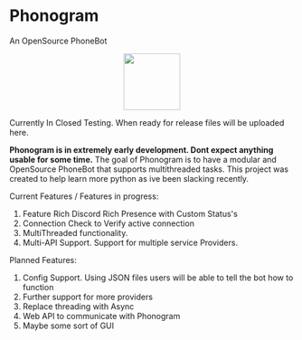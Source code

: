 # Phonogram
An OpenSource PhoneBot


<p align="center">
  <img width="100" height="100" src="https://i.imgur.com/r1iSmn2.png">
</p>

Currently In Closed Testing. When ready for release files will be uploaded here.

**Phonogram is in extremely early development. Dont expect anything usable for some time.**
The goal of Phonogram is to have a modular and OpenSource PhoneBot that supports multithreaded tasks. 
This project was created to help learn more python as ive been slacking recently.

Current Features / Features in progress:
1) Feature Rich Discord Rich Presence with Custom Status's
2) Connection Check to Verify active connection
3) MultiThreaded functionality. 
4) Multi-API Support. Support for multiple service Providers. 

Planned Features:
1) Config Support. Using JSON files users will be able to tell the bot how to function
2) Further support for more providers
3) Replace threading with Async
4) Web API to communicate with Phonogram
5) Maybe some sort of GUI
